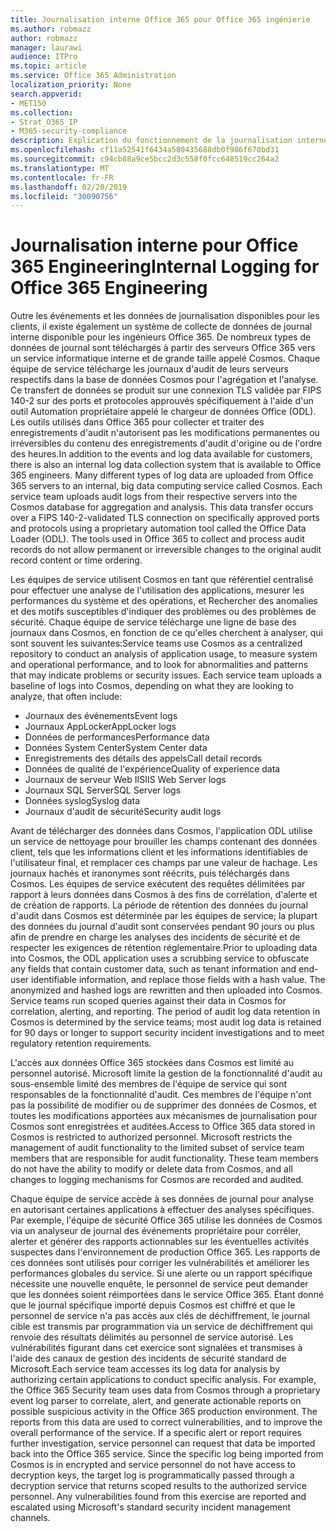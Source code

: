 ```yaml
---
title: Journalisation interne Office 365 pour Office 365 ingénierie
ms.author: robmazz
author: robmazz
manager: laurawi
audience: ITPro
ms.topic: article
ms.service: Office 365 Administration
localization_priority: None
search.appverid:
- MET150
ms.collection:
- Strat_O365_IP
- M365-security-compliance
description: Explication du fonctionnement de la journalisation interne pour Office 365 Engineering Teams.
ms.openlocfilehash: cf11a52541f6434a580435688db0f986f670bd31
ms.sourcegitcommit: c94cb88a9ce5bcc2d3c558f0fcc648519cc264a2
ms.translationtype: MT
ms.contentlocale: fr-FR
ms.lasthandoff: 02/20/2019
ms.locfileid: "30090756"
---
```

# <a name="internal-logging-for-office-365-engineering"></a><span data-ttu-id="7611e-103">Journalisation interne pour Office 365 Engineering</span><span class="sxs-lookup"><span data-stu-id="7611e-103">Internal Logging for Office 365 Engineering</span></span>
<span data-ttu-id="7611e-p101">Outre les événements et les données de journalisation disponibles pour les clients, il existe également un système de collecte de données de journal interne disponible pour les ingénieurs Office 365. De nombreux types de données de journal sont téléchargés à partir des serveurs Office 365 vers un service informatique interne et de grande taille appelé Cosmos. Chaque équipe de service télécharge les journaux d'audit de leurs serveurs respectifs dans la base de données Cosmos pour l'agrégation et l'analyse. Ce transfert de données se produit sur une connexion TLS validée par FIPS 140-2 sur des ports et protocoles approuvés spécifiquement à l'aide d'un outil Automation propriétaire appelé le chargeur de données Office (ODL). Les outils utilisés dans Office 365 pour collecter et traiter des enregistrements d'audit n'autorisent pas les modifications permanentes ou irréversibles du contenu des enregistrements d'audit d'origine ou de l'ordre des heures.</span><span class="sxs-lookup"><span data-stu-id="7611e-p101">In addition to the events and log data available for customers, there is also an internal log data collection system that is available to Office 365 engineers. Many different types of log data are uploaded from Office 365 servers to an internal, big data computing service called Cosmos. Each service team uploads audit logs from their respective servers into the Cosmos database for aggregation and analysis. This data transfer occurs over a FIPS 140-2-validated TLS connection on specifically approved ports and protocols using a proprietary automation tool called the Office Data Loader (ODL). The tools used in Office 365 to collect and process audit records do not allow permanent or irreversible changes to the original audit record content or time ordering.</span></span>

<span data-ttu-id="7611e-p102">Les équipes de service utilisent Cosmos en tant que référentiel centralisé pour effectuer une analyse de l'utilisation des applications, mesurer les performances du système et des opérations, et Rechercher des anomalies et des motifs susceptibles d'indiquer des problèmes ou des problèmes de sécurité. Chaque équipe de service télécharge une ligne de base des journaux dans Cosmos, en fonction de ce qu'elles cherchent à analyser, qui sont souvent les suivantes:</span><span class="sxs-lookup"><span data-stu-id="7611e-p102">Service teams use Cosmos as a centralized repository to conduct an analysis of application usage, to measure system and operational performance, and to look for abnormalities and patterns that may indicate problems or security issues. Each service team uploads a baseline of logs into Cosmos, depending on what they are looking to analyze, that often include:</span></span>
- <span data-ttu-id="7611e-111">Journaux des événements</span><span class="sxs-lookup"><span data-stu-id="7611e-111">Event logs</span></span>
- <span data-ttu-id="7611e-112">Journaux AppLocker</span><span class="sxs-lookup"><span data-stu-id="7611e-112">AppLocker logs</span></span>
- <span data-ttu-id="7611e-113">Données de performances</span><span class="sxs-lookup"><span data-stu-id="7611e-113">Performance data</span></span>
- <span data-ttu-id="7611e-114">Données System Center</span><span class="sxs-lookup"><span data-stu-id="7611e-114">System Center data</span></span>
- <span data-ttu-id="7611e-115">Enregistrements des détails des appels</span><span class="sxs-lookup"><span data-stu-id="7611e-115">Call detail records</span></span>
- <span data-ttu-id="7611e-116">Données de qualité de l'expérience</span><span class="sxs-lookup"><span data-stu-id="7611e-116">Quality of experience data</span></span>
- <span data-ttu-id="7611e-117">Journaux de serveur Web IIS</span><span class="sxs-lookup"><span data-stu-id="7611e-117">IIS Web Server logs</span></span>
- <span data-ttu-id="7611e-118">Journaux SQL Server</span><span class="sxs-lookup"><span data-stu-id="7611e-118">SQL Server logs</span></span>
- <span data-ttu-id="7611e-119">Données syslog</span><span class="sxs-lookup"><span data-stu-id="7611e-119">Syslog data</span></span>
- <span data-ttu-id="7611e-120">Journaux d'audit de sécurité</span><span class="sxs-lookup"><span data-stu-id="7611e-120">Security audit logs</span></span>

<span data-ttu-id="7611e-p103">Avant de télécharger des données dans Cosmos, l'application ODL utilise un service de nettoyage pour brouiller les champs contenant des données client, tels que les informations client et les informations identifiables de l'utilisateur final, et remplacer ces champs par une valeur de hachage. Les journaux hachés et iranonymes sont réécrits, puis téléchargés dans Cosmos. Les équipes de service exécutent des requêtes délimitées par rapport à leurs données dans Cosmos à des fins de corrélation, d'alerte et de création de rapports. La période de rétention des données du journal d'audit dans Cosmos est déterminée par les équipes de service; la plupart des données du journal d'audit sont conservées pendant 90 jours ou plus afin de prendre en charge les analyses des incidents de sécurité et de respecter les exigences de rétention réglementaire.</span><span class="sxs-lookup"><span data-stu-id="7611e-p103">Prior to uploading data into Cosmos, the ODL application uses a scrubbing service to obfuscate any fields that contain customer data, such as tenant information and end-user identifiable information, and replace those fields with a hash value. The anonymized and hashed logs are rewritten and then uploaded into Cosmos. Service teams run scoped queries against their data in Cosmos for correlation, alerting, and reporting. The period of audit log data retention in Cosmos is determined by the service teams; most audit log data is retained for 90 days or longer to support security incident investigations and to meet regulatory retention requirements.</span></span>

<span data-ttu-id="7611e-p104">L'accès aux données Office 365 stockées dans Cosmos est limité au personnel autorisé. Microsoft limite la gestion de la fonctionnalité d'audit au sous-ensemble limité des membres de l'équipe de service qui sont responsables de la fonctionnalité d'audit. Ces membres de l'équipe n'ont pas la possibilité de modifier ou de supprimer des données de Cosmos, et toutes les modifications apportées aux mécanismes de journalisation pour Cosmos sont enregistrées et auditées.</span><span class="sxs-lookup"><span data-stu-id="7611e-p104">Access to Office 365 data stored in Cosmos is restricted to authorized personnel. Microsoft restricts the management of audit functionality to the limited subset of service team members that are responsible for audit functionality. These team members do not have the ability to modify or delete data from Cosmos, and all changes to logging mechanisms for Cosmos are recorded and audited.</span></span>

<span data-ttu-id="7611e-p105">Chaque équipe de service accède à ses données de journal pour analyse en autorisant certaines applications à effectuer des analyses spécifiques. Par exemple, l'équipe de sécurité Office 365 utilise les données de Cosmos via un analyseur de journal des événements propriétaire pour corréler, alerter et générer des rapports actionnables sur les éventuelles activités suspectes dans l'environnement de production Office 365. Les rapports de ces données sont utilisés pour corriger les vulnérabilités et améliorer les performances globales du service. Si une alerte ou un rapport spécifique nécessite une nouvelle enquête, le personnel de service peut demander que les données soient réimportées dans le service Office 365. Étant donné que le journal spécifique importé depuis Cosmos est chiffré et que le personnel de service n'a pas accès aux clés de déchiffrement, le journal cible est transmis par programmation via un service de déchiffrement qui renvoie des résultats délimités au personnel de service autorisé. Les vulnérabilités figurant dans cet exercice sont signalées et transmises à l'aide des canaux de gestion des incidents de sécurité standard de Microsoft.</span><span class="sxs-lookup"><span data-stu-id="7611e-p105">Each service team accesses its log data for analysis by authorizing certain applications to conduct specific analysis. For example, the Office 365 Security team uses data from Cosmos through a proprietary event log parser to correlate, alert, and generate actionable reports on possible suspicious activity in the Office 365 production environment. The reports from this data are used to correct vulnerabilities, and to improve the overall performance of the service. If a specific alert or report requires further investigation, service personnel can request that data be imported back into the Office 365 service. Since the specific log being imported from Cosmos is in encrypted and service personnel do not have access to decryption keys, the target log is programmatically passed through a decryption service that returns scoped results to the authorized service personnel. Any vulnerabilities found from this exercise are reported and escalated using Microsoft's standard security incident management channels.</span></span>
